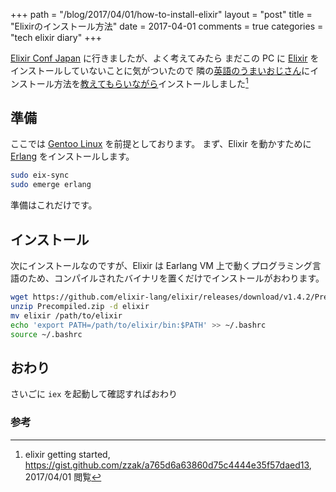 +++
path = "/blog/2017/04/01/how-to-install-elixir"
layout = "post"
title = "Elixirのインストール方法"
date = 2017-04-01
comments = true
categories = "tech elixir diary"
+++

[Elixir Conf Japan](http://www.elixirconf.jp/) に行きましたが、よく考えてみたら
まだこの PC に [Elixir](http://elixir-lang.org/) をインストールしていないことに気がついたので
隣の[英語のうまいおじさん](https://twitter.com/zzak_jp)にインストール方法を[教えてもらいながら](https://gist.github.com/katsyoshi/7ac2579bbe903ff65685570fd3873379)インストールしました[^zakk]


## 準備

ここでは [Gentoo Linux](https://gentoo.org/) を前提としております。
まず、Elixir を動かすために [Erlang](https://www.erlang.org) をインストールします。


```bash
sudo eix-sync
sudo emerge erlang
```

準備はこれだけです。

## インストール

次にインストールなのですが、Elixir は Earlang VM 上で動くプログラミング言語のため、コンパイルされたバイナリを置くだけでインストールがおわります。

```bash
wget https://github.com/elixir-lang/elixir/releases/download/v1.4.2/Precompiled.zip
unzip Precompiled.zip -d elixir
mv elixir /path/to/elixir
echo 'export PATH=/path/to/elixir/bin:$PATH' >> ~/.bashrc
source ~/.bashrc
```


## おわり

さいごに `iex` を起動して確認すればおわり


### 参考

[^zakk]: elixir getting started, https://gist.github.com/zzak/a765d6a63860d75c4444e35f57daed13, 2017/04/01 閲覧
